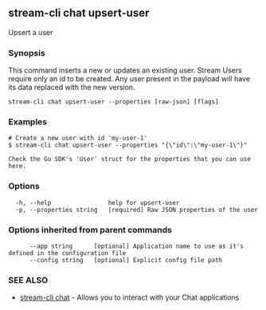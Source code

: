 ## stream-cli chat upsert-user

Upsert a user

### Synopsis

This command inserts a new or updates an existing user.
Stream Users require only an id to be created.
Any user present in the payload will have its data replaced with the new version.


```
stream-cli chat upsert-user --properties [raw-json] [flags]
```

### Examples

```
# Create a new user with id 'my-user-1'
$ stream-cli chat upsert-user --properties "{\"id\":\"my-user-1\"}"

Check the Go SDK's 'User' struct for the properties that you can use here.

```

### Options

```
  -h, --help                help for upsert-user
  -p, --properties string   [required] Raw JSON properties of the user
```

### Options inherited from parent commands

```
      --app string      [optional] Application name to use as it's defined in the configuration file
      --config string   [optional] Explicit config file path
```

### SEE ALSO

* [stream-cli chat](stream-cli_chat.md)	 - Allows you to interact with your Chat applications

